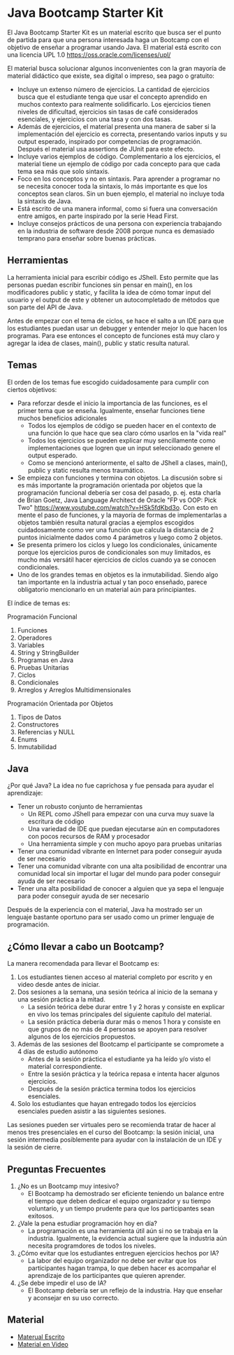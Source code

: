 # Java Bootcamp Starter Kit

El Java Bootcamp Starter Kit es un material escrito que busca ser el punto de partida para que una persona interesada haga un Bootcamp con el objetivo de enseñar a programar usando Java. El material está escrito con una licencia UPL 1.0 https://oss.oracle.com/licenses/upl/

El material busca solucionar algunos inconvenientes con la gran mayoría de material didáctico que existe, sea digital o impreso, sea pago o gratuito:

* Incluye un extenso número de ejercicios. La cantidad de ejercicios busca que el estudiante tenga que usar el concepto aprendido en muchos contexto para realmente solidificarlo. Los ejercicios tienen niveles de dificultad, ejercicios sin tasas de café considerados esenciales, y ejercicios con una tasa y con dos tasas.
* Además de ejercicios, el material presenta una manera de saber si la implementación del ejercicio es correcta, presentando varios inputs y su output esperado, inspirado por competencias de programación. Después el material usa assertions de JUnit para este efecto.
* Incluye varios ejemplos de código. Complementario a los ejercicios, el material tiene un ejemplo de código por cada concepto para que cada tema sea más que solo sintaxis.
* Foco en los conceptos y no en sintaxis. Para aprender a programar no se necesita conocer toda la sintaxis, lo más importante es que los conceptos sean claros. Sin un buen ejemplo, el material no incluye toda la sintaxis de Java.
* Está escrito de una manera informal, como si fuera una conversación entre amigos, en parte inspirado por la serie Head First.
* Incluye consejos prácticos de una persona con experiencia trabajando en la industria de software desde 2008 porque nunca es demasiado temprano para enseñar sobre buenas prácticas.

## Herramientas

La herramienta inicial para escribir código es JShell. Esto permite que las personas puedan escribir funciones sin pensar en main(), en los modificadores public y static, y facilita la idea de cómo tomar input del usuario y el output de este y obtener un autocompletado de métodos que son parte del API de Java.

Antes de empezar con el tema de ciclos, se hace el salto a un IDE para que los estudiantes puedan usar un debugger y entender mejor lo que hacen los programas. Para ese entonces el concepto de funciones está muy claro y agregar la idea de clases, main(), public y static resulta natural.

## Temas

El orden de los temas fue escogido cuidadosamente para cumplir con ciertos objetivos:

* Para reforzar desde el inicio la importancia de las funciones, es el primer tema que se enseña. Igualmente, enseñar funciones tiene muchos beneficios adicionales
  - Todos los ejemplos de código se pueden hacer en el contexto de una función lo que hace que sea claro cómo usarlos en la "vida real"
  - Todos los ejercicios se pueden explicar muy sencillamente como implementaciones que logren que un input seleccionado genere el output esperado.
  - Como se mencionó anteriormente, el salto de JShell a clases, main(), public y static resulta menos traumático.
* Se empieza con funciones y termina con objetos. La discusión sobre si es más importante la programación orientada por objetos que la programación funcional debería ser cosa del pasado, p. ej. esta charla de Brian Goetz, Java Language Architect de Oracle "FP vs OOP: Pick Two" https://www.youtube.com/watch?v=HSk5fdKbd3o. Con esto en mente el paso de funciones, y la mayoría de formas de implementarlas a objetos también resulta natural gracias a ejemplos escogidos cuidadosamente como ver una función que calcula la distancia de 2 puntos inicialmente dados como 4 parámetros y luego como 2 objetos.
* Se presenta primero los ciclos y luego los condicionales, únicamente porque los ejercicios puros de condicionales son muy limitados, es mucho más versátil hacer ejercicios de ciclos cuando ya se conocen condicionales.
* Uno de los grandes temas en objetos es la inmutabilidad. Siendo algo tan importante en la industria actual y tan poco enseñado, parece obligatorio mencionarlo en un material aún para principiantes.

El índice de temas es:

Programación Funcional
1. Funciones
2. Operadores
3. Variables
4. String y StringBuilder
5. Programas en Java
6. Pruebas Unitarias
7. Ciclos
8. Condicionales
9. Arreglos y Arreglos Multidimensionales

Programación Orientada por Objetos
1. Tipos de Datos
2. Constructores
3. Referencias y NULL
4. Enums
5. Inmutabilidad

## Java

¿Por qué Java? La idea no fue caprichosa y fue pensada para ayudar el aprendizaje:

* Tener un robusto conjunto de herramientas
  - Un REPL como JShell para empezar con una curva muy suave la escritura de código
  - Una variedad de IDE que puedan ejecutarse aún en computadores con pocos recursos de RAM y procesador
  - Una herramienta simple y con mucho apoyo para pruebas unitarias
* Tener una comunidad vibrante en Internet para poder conseguir ayuda de ser necesario
* Tener una comunidad vibrante con una alta posibilidad de encontrar una comunidad local sin importar el lugar del mundo para poder conseguir ayuda de ser necesario
* Tener una alta posibilidad de conocer a alguien que ya sepa el lenguaje para poder conseguir ayuda de ser necesario

Después de la experiencia con el material, Java ha mostrado ser un lenguaje bastante oportuno para ser usado como un primer lenguaje de programación.

## ¿Cómo llevar a cabo un Bootcamp?

La manera recomendada para llevar el Bootcamp es:

1. Los estudiantes tienen acceso al material completo por escrito y en video desde antes de iniciar.
2. Dos sesiones a la semana, una sesión teórica al inicio de la semana y una sesión práctica a la mitad.
   - La sesión teórica debe durar entre 1 y 2 horas y consiste en explicar en vivo los temas principales del siguiente capítulo del material.
   - La sesión práctica debería durar más o menos 1 hora y consiste en que grupos de no más de 4 personas se apoyen para resolver algunos de los ejercicios propuestos.
3. Además de las sesiones del Bootcamp el participante se compromete a 4 días de estudio autónomo
   - Antes de la sesión práctica el estudiante ya ha leído y/o visto el material correspondiente.
   - Entre la sesión práctica y la teórica repasa e intenta hacer algunos ejercicios.
   - Después de la sesión práctica termina todos los ejercicios esenciales.
4. Solo los estudiantes que hayan entregado todos los ejercicios esenciales pueden asistir a las siguientes sesiones.

Las sesiones pueden ser virtuales pero se recomienda tratar de hacer al menos tres presenciales en el curso del Bootcamp: la sesión inicial, una sesión intermedia posiblemente para ayudar con la instalación de un IDE y la sesión de cierre.

## Preguntas Frecuentes

1. ¿No es un Bootcamp muy intesivo?
   - El Bootcamp ha demostrado ser eficiente teniendo un balance entre el tiempo que deben dedicar el equipo organizador y su tiempo voluntario, y un tiempo prudente para que los participantes sean exitosos.
2. ¿Vale la pena estudiar programación hoy en día?
   - La programación es una herramienta útil aún si no se trabaja en la industria. Igualmente, la evidencia actual sugiere que la industria aún necesita programdores de todos los niveles.
3. ¿Cómo evitar que los estudiantes entreguen ejercicios hechos por IA?
   - La labor del equipo organizador no debe ser evitar que los participantes hagan trampa, lo que deben hacer es acompañar el aprendizaje de los participantes que quieren aprender.
4. ¿Se debe impedir el uso de IA?
   - El Bootcamp debería ser un reflejo de la industria. Hay que enseñar y aconsejar en su uso correcto.

## Material

* [Materual Escrito](https://github.com/gaijinco/gaijinco.github.io/blob/main/Fundamentos%20de%20Programacio%CC%81n%20v2024.12.07.pdf)
* [Material en Video](https://www.youtube.com/watch?v=p3pKNBp0uZs&list=PLnoPakspmPo7ewFioN-CWY2weX7Djuhdy)
